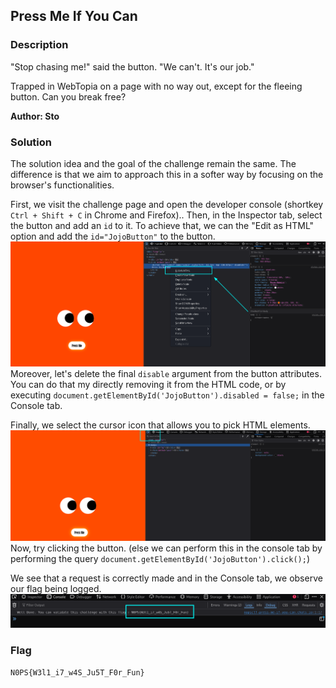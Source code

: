 ## Press Me If You Can

### Description

"Stop chasing me!" said the button.
"We can't. It's our job."

Trapped in WebTopia on a page with no way out, except for the fleeing button. Can you break free?

**Author: Sto**

### Solution

The solution idea and the goal of the challenge remain the same. The difference is that we aim to approach this in a softer way by focusing on the browser's functionalities.

First, we visit the challenge page and open the developer console (shortkey `Ctrl + Shift + C` in Chrome and Firefox).. 
Then, in the Inspector tab, select the button and add an `id` to it. To achieve that, we can the "Edit as HTML" option and add the `id="JojoButton"` to the button. 
![alt text](assets/image-1.png)
Moreover, let's delete the final `disable` argument from the button attributes. You can do that my directly removing it from the HTML code, or by executing `document.getElementById('JojoButton').disabled = false;` in the Console tab.

Finally, we select the cursor icon that allows you to pick HTML elements.
![alt text](assets/image.png)
Now, try clicking the button.
 (else we can perform this in the console tab by performing the query `document.getElementById('JojoButton').click();`)  

We see that a request is correctly made and in the Console tab, we observe our flag being logged. 
 ![alt text](assets/image-2.png)


### Flag
`N0PS{W3l1_i7_w4S_Ju5T_F0r_Fun}`
